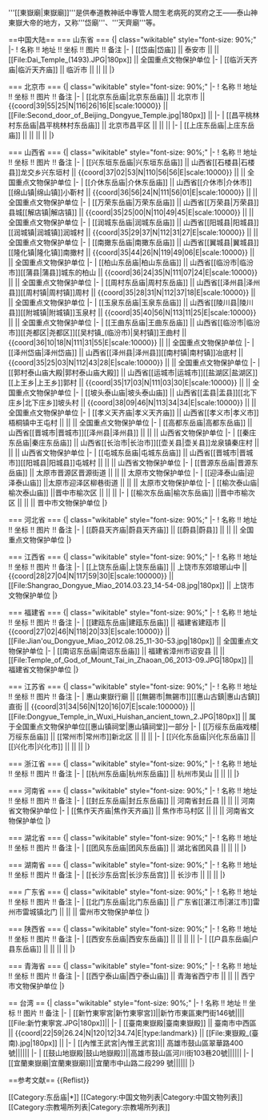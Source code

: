 '''[[東嶽廟|東嶽廟]]'''是供奉道教神祇中專管人間生老病死的冥府之王——泰山神東嶽大帝的地方，又称'''岱廟'''、'''天齊廟'''等。

==中国大陆==
=== 山东省 ===
{| class="wikitable" style="font-size: 90%;"
|-
! 名称 !! 地址 !! 坐标 !! 图片  !! 备注
|-
| [[岱庙|岱庙]] || 泰安市 ||  || [[File:Dai_Temple_(1493).JPG|180px]] || 全国重点文物保护单位
|-
| [[临沂天齐庙|临沂天齐庙]] || 临沂市 ||  ||  || 
|}

=== 北京市 ===
{| class="wikitable" style="font-size: 90%;"
|-
! 名称 !! 地址 !! 坐标 !! 图片  !! 备注
|-
| [[北京东岳庙|北京东岳庙]] || 北京市 || {{coord|39|55|25|N|116|26|16|E|scale:10000}} || [[File:Second_door_of_Beijing_Dongyue_Temple.jpg|180px]] || 
|-
| [[昌平桃林村东岳庙|昌平桃林村东岳庙]] || 北京市昌平区 ||  ||  || 
|-
| [[上庄东岳庙|上庄东岳庙]] ||  ||  ||  || 
|}

=== 山西省 ===
{| class="wikitable" style="font-size: 90%;"
|-
! 名称 !! 地址 !! 坐标 !! 图片  !! 备注
|-
| [[兴东垣东岳庙|兴东垣东岳庙]] || 山西省[[石楼县|石楼县]]龙交乡兴东垣村 || {{coord|37|02|53|N|110|56|56|E|scale:10000}} ||  || 全国重点文物保护单位
|-
| [[介休东岳庙|介休东岳庙]] || 山西省[[介休市|介休市]][[绵山镇|绵山镇]]小靳村  || {{coord|36|56|24|N|111|56|01|E|scale:10000}} ||  || 全国重点文物保护单位
|-
| [[万荣东岳庙|万荣东岳庙]] || 山西省[[万荣县|万荣县]]县城[[解店镇|解店镇]] || {{coord|35|25|00|N|110|49|45|E|scale:10000}} ||  || 全国重点文物保护单位
|-
| [[润城东岳庙|润城东岳庙]] || 山西省[[阳城县|阳城县]][[润城镇|润城镇]]润城村 || {{coord|35|29|37|N|112|31|27|E|scale:10000}} ||  || 全国重点文物保护单位
|-
| [[南撖东岳庙|南撖东岳庙]] || 山西省[[翼城县|翼城县]][[隆化镇|隆化镇]]南撖村 || {{coord|35|44|26|N|119|49|06|E|scale:10000}} ||  || 全国重点文物保护单位
|-
| [[柏山东岳庙|柏山东岳庙]] || 山西省[[临汾市|临汾市]][[蒲县|蒲县]]城东的柏山 || {{coord|36|24|35|N|111|07|24|E|scale:10000}} ||  || 全国重点文物保护单位
|-
| [[周村东岳庙|周村东岳庙]] || 山西省[[泽州县|泽州县]][[周村镇|周村镇]]周村 || {{coord|35|28|31|N|112|37|18|E|scale:10000}} ||  || 全国重点文物保护单位
|-
| [[玉泉东岳庙|玉泉东岳庙]] || 山西省[[陵川县|陵川县]][[附城镇|附城镇]]玉泉村 || {{coord|35|40|56|N|113|11|25|E|scale:10000}} ||  || 全国重点文物保护单位
|-
| [[王曲东岳庙|王曲东岳庙]] || 山西省[[临汾市|临汾市]][[尧都区|尧都区]][[吴村镇_(临汾市)|吴村镇]]王曲村 || {{coord|36|10|18|N|111|31|55|E|scale:10000}} ||  || 全国重点文物保护单位
|-
| [[泽州岱庙|泽州岱庙]] || 山西省[[泽州县|泽州县]][[南村镇|南村镇]]冶底村 || {{coord|35|25|03|N|112|43|28|E|scale:10000}} ||  || 全国重点文物保护单位
|-
| [[郭村泰山庙大殿|郭村泰山庙大殿]] || 山西省[[运城市|运城市]][[盐湖区|盐湖区]][[上王乡|上王乡]]郭村 || {{coord|35|17|03|N|111|03|30|E|scale:10000}} ||  || 全国重点文物保护单位
|-
| [[坡头泰山庙|坡头泰山庙]] || 山西省[[盂县|盂县]][[北下庄乡|北下庄乡]]坡头村 || {{coord|38|09|46|N|113|34|34|E|scale:10000}} ||  || 全国重点文物保护单位
|-
| [[孝义天齐庙|孝义天齐庙]] || 山西省[[孝义市|孝义市]]梧桐镇中王屯村 ||  ||  || 全国重点文物保护单位
|-
| [[高都东岳庙|高都东岳庙]] || 山西省[[晋城市|晋城市]][[泽州县|泽州县]] ||  ||  || 山西省文物保护单位
|-
| [[秦庄东岳庙|秦庄东岳庙]] || 山西省[[长治市|长治市]][[壶关县|壶关县]]龙泉镇秦庄村 ||  ||  || 山西省文物保护单位
|-
| [[屯城东岳庙|屯城东岳庙]] || 山西省[[晋城市|晋城市]][[阳城县|阳城县]]屯城村 ||  ||  || 山西省文物保护单位
|-
| [[晋源东岳庙|晋源东岳庙]] || 太原市晋源区晋源街道 ||  ||  || 太原市文物保护单位
|-
| [[迎泽泰山庙|迎泽泰山庙]] ||太原市迎泽区柳巷街道  ||  ||  || 太原市文物保护单位
|-
| [[榆次泰山庙|榆次泰山庙]] ||晋中市榆次区  ||  ||  || 
|-
| [[榆次东岳庙|榆次东岳庙]] ||晋中市榆次区  ||  ||  || 晋中市文物保护单位
|}

=== 河北省 ===
{| class="wikitable" style="font-size: 90%;"
|-
! 名称 !! 地址 !! 坐标 !! 图片  !! 备注
|-
| [[蔚县天齐庙|蔚县天齐庙]] || [[蔚县|蔚县]] ||  ||  || 全国重点文物保护单位
|}

=== 江西省 ===
{| class="wikitable" style="font-size: 90%;"
|-
! 名称 !! 地址 !! 坐标 !! 图片  !! 备注
|-
| [[上饶东岳庙|上饶东岳庙]] || 上饶市东郊琅琊山中 || {{coord|28|27|04|N|117|59|30|E|scale:100000}} || [[File:Shangrao_Dongyue_Miao_2014.03.23_14-54-08.jpg|180px]] || 上饶市文物保护单位
|}

=== 福建省 ===
{| class="wikitable" style="font-size: 90%;"
|-
! 名称 !! 地址 !! 坐标 !! 图片  !! 备注
|-
| [[建瓯东岳庙|建瓯东岳庙]] || 福建省建瓯市 || {{coord|27|02|46|N|118|20|33|E|scale:10000}} || [[File:Jian'ou_Dongyue_Miao_2012.08.25_11-30-53.jpg|180px]] || 全国重点文物保护单位
|-
| [[南诏东岳庙|南诏东岳庙]] || 福建省漳州市诏安县 || || [[File:Temple_of_God_of_Mount_Tai_in_Zhaoan_06_2013-09.JPG|180px]] || 福建省文物保护单位
|}

=== 江苏省 ===
{| class="wikitable" style="font-size: 90%;"
|-
! 名称 !! 地址 !! 坐标 !! 图片  !! 备注
|-
| 惠山東嶽行廟 || [[無錫市|無錫市]][[惠山古鎮|惠山古鎮]]直街 || {{coord|31|34|56|N|120|16|07|E|scale:100000}} || [[File:Dongyue_Temple_in_Wuxi_Huishan_ancient_town_2.JPG|180px]] || 属于全国重点文物保护单位[[惠山镇祠堂|惠山镇祠堂]]一部分
|-
| [[万绥东岳庙戏楼|万绥东岳庙]] || [[常州市|常州市]]新北区 ||  ||  || 
|-
| [[兴化东岳庙|兴化东岳庙]] || [[兴化市|兴化市]] ||  ||  || 
|}

=== 浙江省 ===
{| class="wikitable" style="font-size: 90%;"
|-
! 名称 !! 地址 !! 坐标 !! 图片  !! 备注
|-
| [[杭州东岳庙|杭州东岳庙]] || 杭州市吴山 ||  ||  || 
|}

=== 河南省 ===
{| class="wikitable" style="font-size: 90%;"
|-
! 名称 !! 地址 !! 坐标 !! 图片  !! 备注
|-
| [[封丘东岳庙|封丘东岳庙]] || 河南省封丘县 ||  ||  || 河南省文物保护单位
|-
| [[焦作天齐庙|焦作天齐庙]] || 焦作市马村区 ||  ||  || 河南省文物保护单位
|}

=== 湖北省 ===
{| class="wikitable" style="font-size: 90%;"
|-
! 名称 !! 地址 !! 坐标 !! 图片  !! 备注
|-
| [[团风东岳庙|团风东岳庙]] || 湖北省团风县 ||  ||  || 
|}

=== 湖南省 ===
{| class="wikitable" style="font-size: 90%;"
|-
! 名称 !! 地址 !! 坐标 !! 图片  !! 备注
|-
| [[长沙东岳宫|长沙东岳宫]] || 长沙市 ||  ||  || 
|}

=== 广东省 ===
{| class="wikitable" style="font-size: 90%;"
|-
! 名称 !! 地址 !! 坐标 !! 图片  !! 备注
|-
| [[北门东岳庙|北门东岳庙]] || 广东省[[湛江市|湛江市]]雷州市雷城镇北门 ||  ||  || 雷州市文物保护单位
|}

=== 陕西省 ===
{| class="wikitable" style="font-size: 90%;"
|-
! 名称 !! 地址 !! 坐标 !! 图片  !! 备注
|-
| [[西安东岳庙|西安东岳庙]] ||  ||  ||  || 
|-
| [[户县东岳庙|户县东岳庙]] ||  ||  ||  || 
|}

=== 青海省 ===
{| class="wikitable" style="font-size: 90%;"
|-
! 名称 !! 地址 !! 坐标 !! 图片  !! 备注
|-
| [[西宁泰山庙|西宁泰山庙]] || 青海省西宁市 ||  ||  || 西宁市文物保护单位
|}

== 台湾 ==
{| class="wikitable" style="font-size: 90%;"
|-
! 名称 !! 地址 !! 坐标 !! 图片  !! 备注
|-
| [[新竹東寧宮|新竹東寧宮]]||新竹市東區東門街146號|||| [[File:新竹東寧宮.JPG|180px]]||
|-
| [[臺南東嶽殿|臺南東嶽殿]] || 臺南市中西區 || {{coord|22|59|26.24|N|120|12|34.74|E|type:landmark}} || [[File:東嶽殿_(臺南).jpg|180px]] || 
|-
| [[內惟王武宮|內惟王武宮]]|| 高雄市鼓山區翠華路400號||||||
|-
| [[鼓山地嶽殿|鼓山地嶽殿]]||高雄市鼓山區河川街103巷20號||||||
|-
| [[宜蘭東嶽廟|宜蘭東嶽廟]]||宜蘭市中山路二段299 號||||||
|}

==参考文献==
{{Reflist}}

[[Category:东岳庙|*]]
[[Category:中国文物列表|Category:中国文物列表]]
[[Category:宗教場所列表|Category:宗教場所列表]]